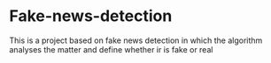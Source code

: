 # Fake-news-detection
This  is a project based on fake news detection in which the algorithm analyses the matter and define whether ir is fake or real
